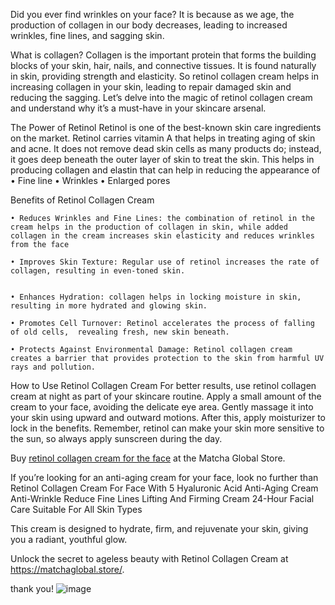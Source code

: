 Did you ever find wrinkles on your face? It is because as we age, the production of collagen in our body decreases, leading to increased wrinkles, fine lines, and sagging skin.
 
What is collagen?
Collagen is the important protein that forms the building blocks of your skin, hair, nails, and connective tissues. It is found naturally in skin, providing strength and elasticity.
So retinol collagen cream helps in increasing collagen in your skin, leading to repair damaged skin and reducing the sagging. Let’s delve into the magic of retinol collagen cream and understand why it’s a must-have in your skincare arsenal.
 
The Power of Retinol
Retinol is one of the best-known skin care ingredients on the market. Retinol carries vitamin A that helps in treating aging of skin and acne. It does not remove dead skin cells as many products do; instead, it goes deep beneath the outer layer of skin to treat the skin.
This helps in producing collagen and elastin that can help in reducing the appearance of
	• Fine line
	• Wrinkles
	• Enlarged pores
 
Benefits of Retinol Collagen Cream
 
	• Reduces Wrinkles and Fine Lines: the combination of retinol in the cream helps in the production of collagen in skin, while added collagen in the cream increases skin elasticity and reduces wrinkles from the face
 
	• Improves Skin Texture: Regular use of retinol increases the rate of collagen, resulting in even-toned skin.
 
 
	• Enhances Hydration: collagen helps in locking moisture in skin, resulting in more hydrated and glowing skin.
 
	• Promotes Cell Turnover: Retinol accelerates the process of falling of old cells,  revealing fresh, new skin beneath.
 
	• Protects Against Environmental Damage: Retinol collagen cream creates a barrier that provides protection to the skin from harmful UV rays and pollution.
 
How to Use Retinol Collagen Cream
For better results, use retinol collagen cream at night as part of your skincare routine. Apply a small amount of the cream to your face, avoiding the delicate eye area. Gently massage it into your skin using upward and outward motions.
After this, apply moisturizer to lock in the benefits. Remember, retinol can make your skin more sensitive to the sun, so always apply sunscreen during the day.
 
 
Buy [retinol collagen cream for the face](https://matchaglobal.store/products/advanced-retinol-collagen-cream-for-face-with-5-hyaluronic-acid) at the Matcha Global Store.
 
If you’re looking for an anti-aging cream for your face, look no further than 
Retinol Collagen Cream For Face With 5 Hyaluronic Acid Anti-Aging Cream Anti-Wrinkle Reduce Fine Lines Lifting And Firming Cream 24-Hour Facial Care Suitable For All Skin Types
 
This cream is designed to hydrate, firm, and rejuvenate your skin, giving you a radiant, youthful glow.
 
Unlock the secret to ageless beauty with Retinol Collagen Cream at https://matchaglobal.store/.
 
thank you!
![image](https://github.com/user-attachments/assets/ca38691a-fa8a-4732-ba67-f6198e10d846)
